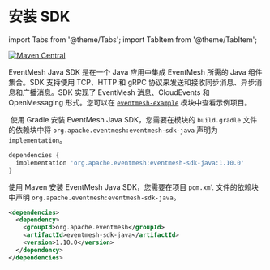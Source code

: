 # 安装 SDK

import Tabs from '@theme/Tabs';
import TabItem from '@theme/TabItem';

[![Maven Central](https://maven-badges.herokuapp.com/maven-central/org.apache.eventmesh/eventmesh-sdk-java/badge.svg?style=for-the-badge)](https://maven-badges.herokuapp.com/maven-central/org.apache.eventmesh/eventmesh-sdk-java)

EventMesh Java SDK 是在一个 Java 应用中集成 EventMesh 所需的 Java 组件集合。SDK 支持使用 TCP、HTTP 和 gRPC 协议来发送和接收同步消息、异步消息和广播消息。SDK 实现了 EventMesh 消息、CloudEvents 和 OpenMessaging 形式。您可以在 [`eventmesh-example`](https://github.com/apache/eventmesh/tree/master/eventmesh-examples) 模块中查看示例项目。

<Tabs>
  <TabItem value="Gradle" label="Gradle" default>

​    使用 Gradle 安装 EventMesh Java SDK，您需要在模块的 `build.gradle` 文件的依赖块中将 `org.apache.eventmesh:eventmesh-sdk-java` 声明为 `implementation`。

```gradle
dependencies {
  implementation 'org.apache.eventmesh:eventmesh-sdk-java:1.10.0'
}
```

</TabItem>
  <TabItem value="Maven" label="Maven">

使用 Maven 安装 EventMesh Java SDK，您需要在项目 `pom.xml` 文件的依赖块中声明 `org.apache.eventmesh:eventmesh-sdk-java`。

```xml
<dependencies>
  <dependency>
    <groupId>org.apache.eventmesh</groupId>
    <artifactId>eventmesh-sdk-java</artifactId>
    <version>1.10.0</version>
  </dependency>
</dependencies>
```

</TabItem>
</Tabs>